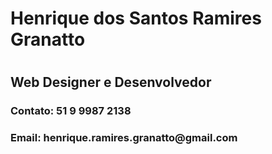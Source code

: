 <h1>Henrique dos Santos Ramires Granatto<h1>

<h2>Web Designer e Desenvolvedor</h2>
<h3>Contato: 51 9 9987 2138<h3>
<h3>Email: henrique.ramires.granatto@gmail.com<h3>
